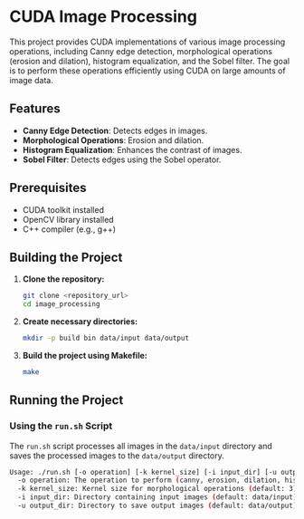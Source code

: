 # CUDA Image Processing

This project provides CUDA implementations of various image processing operations, including Canny edge detection, morphological operations (erosion and dilation), histogram equalization, and the Sobel filter. The goal is to perform these operations efficiently using CUDA on large amounts of image data.

## Features

- **Canny Edge Detection**: Detects edges in images.
- **Morphological Operations**: Erosion and dilation.
- **Histogram Equalization**: Enhances the contrast of images.
- **Sobel Filter**: Detects edges using the Sobel operator.

## Prerequisites

- CUDA toolkit installed
- OpenCV library installed
- C++ compiler (e.g., g++)


## Building the Project

1. **Clone the repository:**

    ```sh
    git clone <repository_url>
    cd image_processing
    ```

2. **Create necessary directories:**

    ```sh
    mkdir -p build bin data/input data/output
    ```

3. **Build the project using Makefile:**

    ```sh
    make
    ```

## Running the Project

### Using the `run.sh` Script

The `run.sh` script processes all images in the `data/input` directory and saves the processed images to the `data/output` directory.

```sh
Usage: ./run.sh [-o operation] [-k kernel_size] [-i input_dir] [-u output_dir]
  -o operation: The operation to perform (canny, erosion, dilation, histogram, sobel)
  -k kernel_size: Kernel size for morphological operations (default: 3)
  -i input_dir: Directory containing input images (default: data/input)
  -u output_dir: Directory to save output images (default: data/output)


